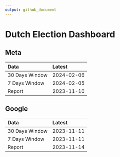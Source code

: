 ```yaml
---
output: github_document
---
```


# Dutch Election Dashboard



## Meta


|Data           |Latest     |
|:--------------|:----------|
|30 Days Window |2024-02-06 |
|7 Days Window  |2024-02-05 |
|Report         |2023-11-10 |

## Google


|Data           |Latest     |
|:--------------|:----------|
|30 Days Window |2023-11-11 |
|7 Days Window  |2023-11-11 |
|Report         |2023-11-14 |
